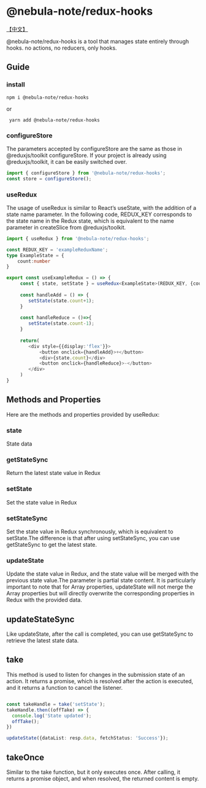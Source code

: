 
# @nebula-note/redux-hooks

[【中文】](./README_CN.md)


@nebula-note/redux-hooks is a tool that manages state entirely through hooks. no actions, no reducers, only hooks.

## Guide
### install
``` 
npm i @nebula-note/redux-hooks 
```

or
```
 yarn add @nebula-note/redux-hooks
 ```

### configureStore

The parameters accepted by configureStore are the same as those in @reduxjs/toolkit configureStore. If your project is
already using @reduxjs/toolkit, it can be easily switched over.

``` typescript
import { configureStore } from '@nebula-note/redux-hooks';
const store = configureStore();
```

### useRedux

The usage of useRedux is similar to React’s useState, with the addition of a state name parameter. In the following
code, REDUX_KEY corresponds to the state name in the Redux state, which is equivalent to the name parameter in
createSlice from @reduxjs/toolkit.

``` typescript
import { useRedux } from '@nebula-note/redux-hooks';

const REDUX_KEY = 'exampleReduxName';
type ExampleState = {
    count:number
}

export const useExampleRedux = () => {
     const { state, setState } = useRedux<ExampleState>(REDUX_KEY, {count:0});
     
     const handleAdd = () => {
        setState(state.count+1);
     }
     
     const handleReduce = ()=>{
        setState(state.count-1);
     }
        
     return(
        <div style={{display:'flex'}}>
            <button onclick={handleAdd}>+</button>
            <div>{state.count}</div>
            <button onclick={handleReduce}>-</button>
        </div>
     )
}

```

## Methods and Properties

Here are the methods and properties provided by useRedux:

### state

State data

### getStateSync

Return the latest state value in Redux

### setState

Set the state value in Redux

### setStateSync

Set the state value in Redux synchronously, which is equivalent to setState.The difference is that after using
setStateSync, you can use getStateSync to get the latest state.

### updateState

Update the state value in Redux, and the state value will be merged with the previous state value.The parameter is
partial state content. It is particularly important to note that for Array properties, updateState will not merge the
Array properties but will directly overwrite the corresponding properties in Redux with the provided data.

## updateStateSync

Like updateState, after the call is completed, you can use getStateSync to retrieve the latest state
data.

## take

This method is used to listen for changes in the submission state of an action. It returns a promise, which is
resolved after the action is executed, and it returns a function to cancel the listener.
```typescript

const takeHandle = take('setState');
takeHandle.then((offTake) => {
  console.log('State updated');
  offTake();
})

updateState({dataList: resp.data, fetchStatus: 'Success'});

```

## takeOnce

Similar to the take function, but it only executes once. After calling, it returns a promise object, and
when resolved, the returned content is empty.


